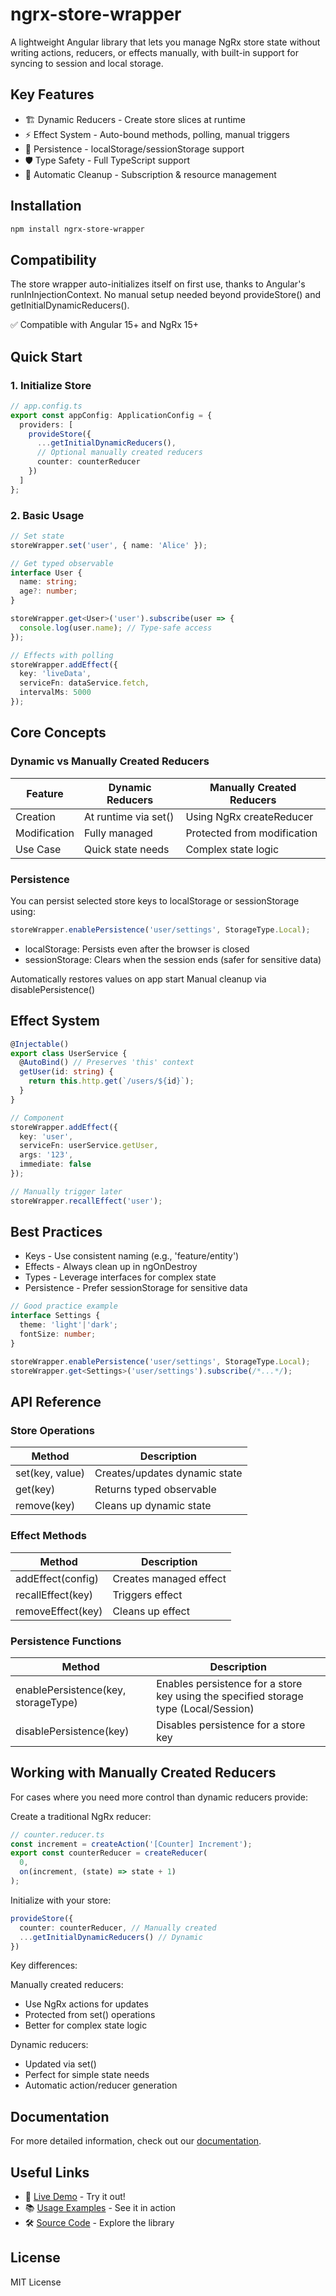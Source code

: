 # ngrx-store-wrapper

A lightweight Angular library that lets you manage NgRx store state without writing actions, reducers, or effects manually, with built-in support for syncing to session and local storage.

## Key Features

- 🏗️ Dynamic Reducers - Create store slices at runtime
- ⚡ Effect System - Auto-bound methods, polling, manual triggers
- 💾 Persistence - localStorage/sessionStorage support
- 🛡️ Type Safety - Full TypeScript support
- 🧹 Automatic Cleanup - Subscription & resource management

## Installation

```bash
npm install ngrx-store-wrapper
```

## Compatibility
The store wrapper auto-initializes itself on first use, thanks to Angular's runInInjectionContext.
No manual setup needed beyond provideStore() and getInitialDynamicReducers().

✅ Compatible with Angular 15+ and NgRx 15+

## Quick Start

### 1. Initialize Store

```typescript
// app.config.ts
export const appConfig: ApplicationConfig = {
  providers: [
    provideStore({
      ...getInitialDynamicReducers(),
      // Optional manually created reducers
      counter: counterReducer 
    })
  ]
};
```

### 2. Basic Usage

```typescript
// Set state
storeWrapper.set('user', { name: 'Alice' });

// Get typed observable
interface User {
  name: string;
  age?: number;
}

storeWrapper.get<User>('user').subscribe(user => {
  console.log(user.name); // Type-safe access
});

// Effects with polling
storeWrapper.addEffect({
  key: 'liveData',
  serviceFn: dataService.fetch,
  intervalMs: 5000
});
```

## Core Concepts

### Dynamic vs Manually Created Reducers

| Feature | Dynamic Reducers | Manually Created Reducers |
|---------|------------------|---------------------------|
| Creation | At runtime via set() | Using NgRx createReducer |
| Modification | Fully managed | Protected from modification |
| Use Case | Quick state needs | Complex state logic |

### Persistence
You can persist selected store keys to localStorage or sessionStorage using:

```typescript
storeWrapper.enablePersistence('user/settings', StorageType.Local);
```

- localStorage: Persists even after the browser is closed
- sessionStorage: Clears when the session ends (safer for sensitive data)

Automatically restores values on app start
Manual cleanup via disablePersistence()

## Effect System

```typescript
@Injectable()
export class UserService {
  @AutoBind() // Preserves 'this' context
  getUser(id: string) {
    return this.http.get(`/users/${id}`);
  }
}

// Component
storeWrapper.addEffect({
  key: 'user',
  serviceFn: userService.getUser,
  args: '123',
  immediate: false
});

// Manually trigger later
storeWrapper.recallEffect('user');
```

## Best Practices

- Keys - Use consistent naming (e.g., 'feature/entity')
- Effects - Always clean up in ngOnDestroy
- Types - Leverage interfaces for complex state
- Persistence - Prefer sessionStorage for sensitive data

```typescript
// Good practice example
interface Settings {
  theme: 'light'|'dark';
  fontSize: number;
}

storeWrapper.enablePersistence('user/settings', StorageType.Local);
storeWrapper.get<Settings>('user/settings').subscribe(/*...*/);
```

## API Reference

### Store Operations

| Method | Description |
|--------|-------------|
| set(key, value) | Creates/updates dynamic state |
| get<T>(key) | Returns typed observable |
| remove(key) | Cleans up dynamic state |

### Effect Methods

| Method | Description |
|--------|-------------|
| addEffect(config) | Creates managed effect |
| recallEffect(key) | Triggers effect |
| removeEffect(key) | Cleans up effect |

### Persistence Functions

| Method | Description |
|--------|-------------|
| enablePersistence(key, storageType) | Enables persistence for a store key using the specified storage type (Local/Session) |
| disablePersistence(key) | Disables persistence for a store key |

## Working with Manually Created Reducers

For cases where you need more control than dynamic reducers provide:

Create a traditional NgRx reducer:

```typescript
// counter.reducer.ts
const increment = createAction('[Counter] Increment');
export const counterReducer = createReducer(
  0,
  on(increment, (state) => state + 1)
);
```

Initialize with your store:

```typescript
provideStore({
  counter: counterReducer, // Manually created
  ...getInitialDynamicReducers() // Dynamic
})
```

Key differences:

Manually created reducers:
- Use NgRx actions for updates
- Protected from set() operations
- Better for complex state logic

Dynamic reducers:
- Updated via set()
- Perfect for simple state needs
- Automatic action/reducer generation

## Documentation

For more detailed information, check out our [documentation](./docs/index.md).

## Useful Links

- 🚀 [Live Demo](https://ngrx-store-helper.vercel.app/) - Try it out!
- 📚 [Usage Examples](https://github.com/himanshuarora111/ngrx-store-helper) - See it in action
- 🛠️ [Source Code](https://github.com/himanshuarora111/ngrx-store-wrapper) - Explore the library

## License

MIT License